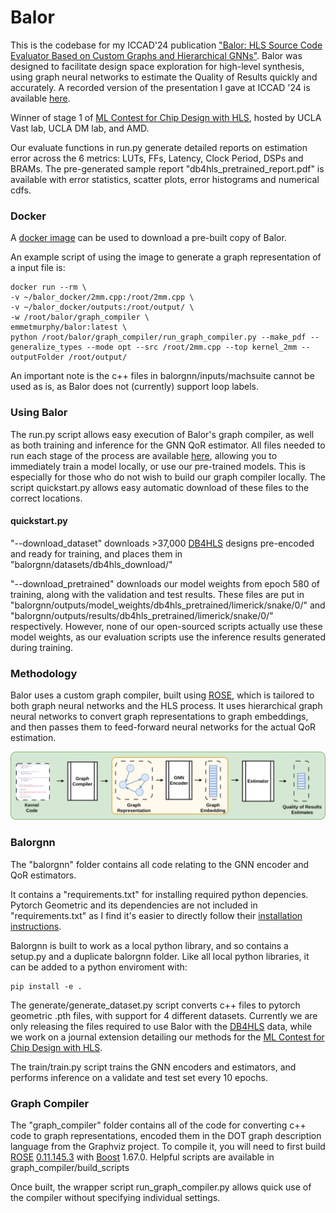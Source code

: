 # Balor


This is the codebase for my ICCAD'24 publication ["Balor: HLS Source Code Evaluator Based on Custom Graphs and Hierarchical GNNs"](https://dynamo.ethz.ch/wp-content/uploads/sites/22/2024/11/Murphy_ICCAD24_Balor_HLS_Evaluator_GNN.pdf). Balor was designed to facilitate design space exploration for high-level synthesis, using graph neural networks to estimate the Quality of Results quickly and accurately. A recorded version of the presentation I gave at ICCAD '24 is available [here](https://youtu.be/IvTDkB2ijEw).

Winner of stage 1 of [ML Contest for Chip Design with HLS](https://www.kaggle.com/competitions/machine-learning-contest-for-high-level-synthesis/leaderboard), hosted by UCLA Vast lab, UCLA DM lab, and AMD.

Our evaluate functions in run.py generate detailed reports on estimation error across the 6 metrics: LUTs, FFs, Latency, Clock Period, DSPs and BRAMs. The pre-generated sample report "db4hls_pretrained_report.pdf" is available with error statistics, scatter plots, error histograms and numerical cdfs.

### Docker 

A [docker image](https://hub.docker.com/r/emmetmurphy/balor/tags) can be used to download a pre-built copy of Balor.

An example script of using the image to generate a graph representation of a input file is:

```
docker run --rm \
-v ~/balor_docker/2mm.cpp:/root/2mm.cpp \
-v ~/balor_docker/outputs:/root/output/ \
-w /root/balor/graph_compiler \
emmetmurphy/balor:latest \
python /root/balor/graph_compiler/run_graph_compiler.py --make_pdf --generalize_types --mode opt --src /root/2mm.cpp --top kernel_2mm --outputFolder /root/output/
```

An important note is the c++ files in balorgnn/inputs/machsuite cannot be used as is, as Balor does not (currently) support loop labels.

### Using Balor

The run.py script allows easy execution of  Balor's graph compiler, as well as both training and inference for the GNN QoR estimator. All files needed to run each stage of the process are available [here](https://polybox.ethz.ch/index.php/s/IG0Zhi7ASMkZ12R), allowing you to immediately train a model locally, or use our pre-trained models. This is especially for those who do not wish to build our graph compiler locally. The script quickstart.py allows easy automatic download of these files to the correct locations.

#### quickstart.py

"--download_dataset" downloads >37,000 [DB4HLS](https://www.db4hls.inf.usi.ch/) designs pre-encoded and ready for training, and places them in "balorgnn/datasets/db4hls_download/"

"--download_pretrained" downloads our model weights from epoch 580 of training, along with the validation and test results. These files are put in "balorgnn/outputs/model_weights/db4hls_pretrained/limerick/snake/0/" and "balorgnn/outputs/results/db4hls_pretrained/limerick/snake/0/" respectively. However, none of our open-sourced scripts actually use these model weights, as our evaluation scripts use the inference results generated during training.


### Methodology

Balor uses a custom graph compiler, built using [ROSE](https://github.com/rose-compiler/rose), which is tailored to both graph neural networks and the HLS process. It uses hierarchical graph neural networks to convert graph representations to graph embeddings, and then passes them to feed-forward neural networks for the actual QoR estimation.

![alt text](docs/images/flow.png)


### Balorgnn

The "balorgnn" folder contains all code relating to the GNN encoder and QoR estimators. 

It contains a "requirements.txt" for installing required python depencies. Pytorch Geometric and its dependencies are not included in "requirements.txt" as I find it's easier to directly follow their [installation instructions](https://pytorch-geometric.readthedocs.io/en/latest/install/installation.html).


Balorgnn is built to work as a local python library, and so contains a setup.py and a duplicate balorgnn folder. Like all local python libraries, it can be added to a python enviroment with:
```
pip install -e .
```

The generate/generate_dataset.py script converts c++ files to pytorch geometric .pth files, with support for 4 different datasets. Currently we are only releasing the files required to use Balor with the [DB4HLS](https://www.db4hls.inf.usi.ch/) data, while we work on a journal extension detailing our methods for the [ML Contest for Chip Design with HLS](https://www.kaggle.com/competitions/machine-learning-contest-for-high-level-synthesis/leaderboard).

The train/train.py script trains the GNN encoders and estimators, and performs inference on a validate and test set every 10 epochs.

### Graph Compiler

The "graph_compiler" folder contains all of the code for converting c++ code to graph representations, encoded them in the DOT graph description language from the Graphviz project. To compile it, you will need to first build [ROSE](https://github.com/rose-compiler/rose) [0.11.145.3](https://github.com/rose-compiler/rose/commit/102bc598b74b00a657510f763dabbfb18ed8bdb9) with [Boost](https://www.boost.org/) 1.67.0. Helpful scripts are available in graph_compiler/build_scripts

Once built, the wrapper script run_graph_compiler.py allows quick use of the compiler without specifying individual settings.